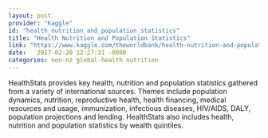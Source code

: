 ```yaml
---
layout: post
provider: "Kaggle"
id: "health_nutrition_and_population_statistics"
title: "Health Nutrition and Population Statistics"
link: "https://www.kaggle.com/theworldbank/health-nutrition-and-population-statistics"
date:   2017-02-20 12:27:31 -0800
categories: non-nz global-health nutrition
---
```


HealthStats provides key health, nutrition and population statistics gathered from a variety of international sources. Themes include population dynamics, nutrition, reproductive health, health financing, medical resources and usage, immunization, infectious diseases, HIV/AIDS, DALY, population projections and lending. HealthStats also includes health, nutrition and population statistics by wealth quintiles.